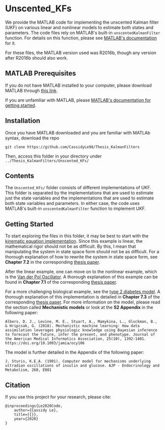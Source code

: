 # Unscented_KFs
We provide the MATLAB code for implementing the unscented Kalman filter (UKF) on various linear and nonlinear models to estimate both states and parameters. The code files rely on MATLAB's built-in `unscentedKalmanFilter` function. For details on this function, please see [MATLAB's documentation](https://www.mathworks.com/help/control/ref/unscentedkalmanfilter.html) for it.

For these files, the MATLAB version used was R2016b, though any version after R2016b should also work.

## MATLAB Prerequisites
If you do not have MATLAB installed to your computer, please download MATLAB through [this link](https://www.mathworks.com/downloads/).

If you are unfamiliar with MATLAB, please [MATLAB's documentation for getting started](https://www.mathworks.com/help/matlab/getting-started-with-matlab.html).

## Installation
Once you have MATLAB downloaded and you are familiar with MATLAb syntax, download the repo
  ```
  git clone https://github.com/CassidyLe98/Thesis_KalmanFilters
  ```
Then, access this folder in your directory under `../Thesis_KalmanFilters/Unscented_KFs/`

## Contents
The `Unscented_KFs/` folder consists of different implementations of UKF. This folder is separated by the implementations that are used to estimate just the state variables and the implementations that are used to estimate both state variables and parameters. In either case, the code uses MATLAB's built-in `unscentedKalmanFilter` function to implement UKF.


## Getting Started
To start exploring the files in this folder, it may be best to start with the [kinematic equation implementation](https://github.com/CassidyLe98/Thesis_KalmanFilters/tree/master/Unscented_KFs/Kinematic). Since this example is linear, the mathematical rigor should not be as difficult. By this, I mean that manipulating the system in state space form should not be as difficult. For a thorough explanation of how to rewrite the system in state space form, see **Chapter 7.2** in the corresponding [thesis paper](https://sites.google.com/g.hmc.edu/cle/thesis).

After the linear example, one can move on to the nonlinear example, which is the [Van der Pol Oscillator](https://github.com/CassidyLe98/Thesis_KalmanFilters/tree/master/Unscented_KFs/MatLab_vdp_Example). A thorough explanation of this example can be found in **Chapter 7.1** of the corresponding [thesis paper](https://sites.google.com/g.hmc.edu/cle/thesis).

For a more challenging biological example, see the [type 2 diabetes model](https://github.com/CassidyLe98/Thesis_KalmanFilters/tree/master/Unscented_KFs/Albers). A thorough explanation of this implementation is detailed in **Chapter 7.3** of the corresponding [thesis paper](https://sites.google.com/g.hmc.edu/cle/thesis). For more information on the model, please read the section called **Mechanistic models** or look at the **S2 Appendix** in the following paper:
```
Albers, D. J., Levine, M. E., Stuart, A., Mamykina, L., Gluckman, B., & Hripcsak, G. (2018). Mechanistic machine learning: How data assimilation leverages physiologic knowledge using Bayesian inference to forecast the future, infer the present, and phenotype. Journal of the American Medical Informatics Association, 25(10), 1392-1401. https://doi.org/10.1093/jamia/ocy106
```
The model is further detailed in the Appendix of the following paper:
```
J. Sturis, K.E.A. (1991). Computer model for mechanisms underlying ultradian oscillations of insulin and glucose. AJP - Endocrinology and Metabolism, 260, E801
```

## Citation
If you use this project for your research, please cite:
```
@inproceedings{Le2020Code,
    author={Cassidy Le},
    title={{}},
    year={2020}
}
```
